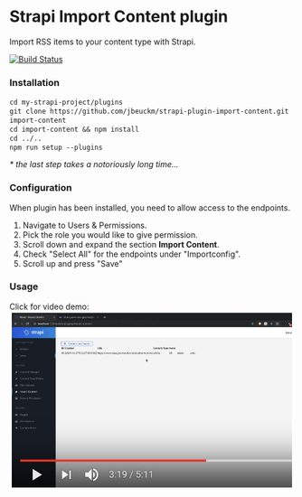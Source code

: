 # Strapi Import Content plugin

Import RSS items to your content type with Strapi.

[![Build Status](https://dev.azure.com/joebeuckman0156/strapi-plugin-import-content/_apis/build/status/jbeuckm.strapi-plugin-import-content?branchName=master)](https://dev.azure.com/joebeuckman0156/strapi-plugin-import-content/_build/latest?definitionId=1&branchName=master)

### Installation

```
cd my-strapi-project/plugins
git clone https://github.com/jbeuckm/strapi-plugin-import-content.git import-content
cd import-content && npm install
cd ../..
npm run setup --plugins
```

_\* the last step takes a notoriously long time..._

### Configuration

When plugin has been installed, you need to allow access to the endpoints.

1.  Navigate to Users & Permissions.
2.  Pick the role you would like to give permission.
3.  Scroll down and expand the section **Import Content**.
4.  Check "Select All" for the endpoints under "Importconfig".
5.  Scroll up and press "Save"

### Usage

Click for video demo:
[![Click for demo video](video_thumbnail.png)](https://youtu.be/NOFioYMKPJk)
